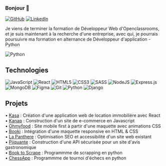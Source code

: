 ### Bonjour  👋  

[![GitHub](https://img.shields.io/badge/GitHub-0d1117?style=for-the-badge&logo=github&logoColor=white)](https://github.com/Arthur40480)
[![LinkedIn](https://img.shields.io/badge/LinkedIn-0077B5?style=for-the-badge&logo=linkedin&logoColor=white)](https://www.linkedin.com/in/arthur-gibert-bb5103238/)

Je viens de terminer la formation de Développeur Web d'Openclassrooms, 
et je suis maintenant à la recherche d'une entreprise, avec qui, je pourrais poursuivre
ma formation en alternance de Développeur d'application - Python

![Python](https://img.shields.io/badge/Python-14354C?style=for-the-badge&logo=python&logoColor=white)


## Technologies
![JavaScript](https://img.shields.io/badge/javascript-%23323330.svg?style=for-the-badge&logo=javascript&logoColor=%23F7DF1E)
![React](https://img.shields.io/badge/-ReactJs-61DAFB?logo=react&logoColor=white&style=for-the-badge)
![HTML5](https://img.shields.io/badge/html5-%23E34F26.svg?style=for-the-badge&logo=html5&logoColor=white)
![CSS3](https://img.shields.io/badge/css3-%231572B6.svg?style=for-the-badge&logo=css3&logoColor=white)
![SASS](https://img.shields.io/badge/SASS-hotpink.svg?style=for-the-badge&logo=SASS&logoColor=white)
![NodeJS](https://img.shields.io/badge/node.js-6DA55F?style=for-the-badge&logo=node.js&logoColor=white)
![Express.js](https://img.shields.io/badge/express.js-%23404d59.svg?style=for-the-badge&logo=express&logoColor=%2361DAFB)
![MongoDB](https://img.shields.io/badge/MongoDB-%234ea94b.svg?style=for-the-badge&logo=mongodb&logoColor=white)
![Figma](https://img.shields.io/badge/figma-%23F24E1E.svg?style=for-the-badge&logo=figma&logoColor=white)
![Git](https://img.shields.io/badge/git-%23F05033.svg?style=for-the-badge&logo=git&logoColor=white)
![Python](https://img.shields.io/badge/Python-14354C?style=for-the-badge&logo=python&logoColor=white)
![Django](https://img.shields.io/badge/Django-092E20?style=for-the-badge&logo=django&logoColor=white)


## Projets
• [Kasa](https://github.com/Arthur40480/Kasa) : Création d'une application web de location immobilière avec React  
• [Kanap](https://github.com/Arthur40480/Kanap) : Construction d'un site de e-commerce en Javascript    
• [Ohmyfood](https://github.com/Arthur40480/Ohmyfood) : Site mobile first à partir d'une maquette avec animations CSS    
• [Booki](https://github.com/Arthur40480/Booki) : Intégration d'une maquette responsive en HTML & CSS     
• [La Panthere](https://github.com/Arthur40480/La_Panthere) : Optimisation SEO et accessibilité d'un site web existant      
• [Piiquante](https://github.com/Arthur40480/Piiquante) : Construction d'une API sécurisée pour un site d'avis gastronomique   
• [Book to Scrape](https://github.com/Arthur40480/Books-To-Scrape) : Programmme de scrapping en python   
• [ChessApp](https://github.com/Arthur40480/ChessApp) : Programmme de tournoi d'échecs en python

<!--
**Arthur40480/Arthur40480** is a ✨ _special_ ✨ repository because its `README.md` (this file) appears on your GitHub profile.

Here are some ideas to get you started:

- 🔭 I’m currently working on ...
- 🌱 I’m currently learning ...
- 👯 I’m looking to collaborate on ...
- 🤔 I’m looking for help with ...
- 💬 Ask me about ...
- 📫 How to reach me: ...
- 😄 Pronouns: ...
- ⚡ Fun fact: ...
-->
